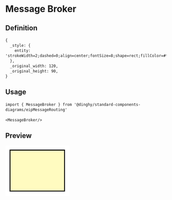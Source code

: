 # Message Broker

## Definition

```
{
  _style: { 
    entity: 'strokeWidth=2;dashed=0;align=center;fontSize=8;shape=rect;fillColor=#fffbc0;strokeColor=#000000;',
  },
  _original_width: 120,
  _original_height: 90,
}
```

## Usage

```
import { MessageBroker } from '@dinghy/standard-components-diagrams/eipMessageRouting'

<MessageBroker/>
```

## Preview

<img src="./message-broker.png" width="200"/>
